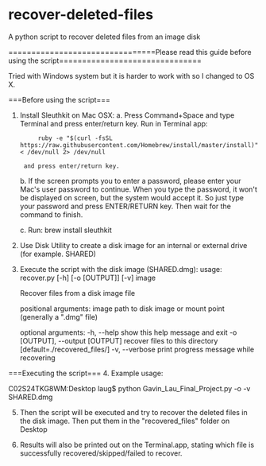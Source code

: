 # recover-deleted-files
A python script to recover deleted files from an image disk


================================Please read this guide before using the script===============================

Tried with Windows system but it is harder to work with so I changed to OS X.


===Before using the script===
1. Install Sleuthkit on Mac OSX:
	a. Press Command+Space and type Terminal and press enter/return key.
		Run in Terminal app:

			ruby -e "$(curl -fsSL https://raw.githubusercontent.com/Homebrew/install/master/install)" < /dev/null 2> /dev/null
		
		and press enter/return key. 

	b. If the screen prompts you to enter a password, please enter your Mac's user password to continue. When you type the password, 	it won't be displayed on screen, but the system would accept it. So just type your password and press ENTER/RETURN key. Then wait 	for the command to finish.

	c. Run:
		brew install sleuthkit

2. Use Disk Utility to create a disk image for an internal or external drive (for example. SHARED)

3. Execute the script with the disk image (SHARED.dmg):
	usage: recover.py [-h] [-o [OUTPUT]] [-v] image

	Recover files from a disk image file

	positional arguments:
	  image                 path to disk image or mount point (generally a ".dmg" file)

	optional arguments:
	  -h, --help            show this help message and exit
	  -o [OUTPUT], --output [OUTPUT] recover files to this directory [default=./recovered_files/]
	  -v, --verbose         print progress message while recovering


===Executing the script===
4. Example usage:

C02S24TKG8WM:Desktop laug$ python Gavin_Lau_Final_Project.py -o -v SHARED.dmg



5. Then the script will be executed and try to recover the deleted files in the disk image. 
Then put them in the "recovered_files" folder on Desktop


6. Results will also be printed out on the Terminal.app, stating which file is successfully recovered/skipped/failed to recover.
